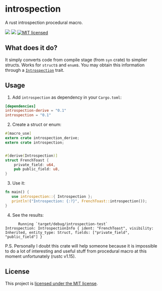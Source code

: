 # introspection
A rust introspection procedural macro.


[![](https://meritbadge.herokuapp.com/introspection)](https://crates.io/crates/introspection) [![](https://travis-ci.org/iddm/introspection.svg?branch=master)](https://travis-ci.org/iddm/introspection)
[![MIT licensed](https://img.shields.io/badge/license-MIT-blue.svg)](./LICENSE)


## What does it do?

It simply converts code from compile stage (from `syn` crate) to simplier structs. Works for `struct`s and `enum`s.
 You may obtain this information through a [`Introspection`](https://github.com/iddm/introspection/blob/master/introspection/src/lib.rs) trait.
  

## Usage

1. Add `introspection` as dependency in your `Cargo.toml`:

 ```toml
 [dependencies]
 introspection-derive = "0.1"
 introspection = "0.1"
 ```

2. Create a struct or enum:

 ```rust
 #[macro_use]
 extern crate introspection_derive;
 extern crate introspection;
 
 
 #[derive(Introspection)]
 struct FrenchToast {
     private_field: u64,
     pub public_field: u8,
 }

 ```

3. Use it:

 ```rust
 fn main() {
    use introspection::{ Introspection };
    println!("Introspection: {:?}", FrenchToast::introspection());
 }
 ```
 
4. See the results:

```
      Running `target/debug/introspection-test`
Introspection: IntrospectionInfo { ident: "FrenchToast", visibility: Inherited, entity_type: Struct, fields: ["private_field", "public_field"] }
```
 
P.S. Personally I doubt this crate will help someone because it is impossible to do a lot of interesting and useful stuff from procedural macro at this moment unfortunately (rustc v1.15).
 
## License

This project is [licensed under the MIT license](https://github.com/iddm/introspection/blob/master/LICENSE).
